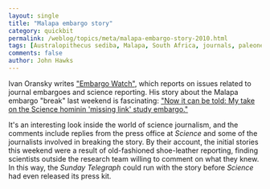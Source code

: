 ```yaml
---
layout: single 
title: "Malapa embargo story" 
category: quickbit
permalink: /weblog/topics/meta/malapa-embargo-story-2010.html
tags: [Australopithecus sediba, Malapa, South Africa, journals, paleonews, science writing] 
comments: false 
author: John Hawks 
---
```


Ivan Oransky writes <a href="http://embargowatch.wordpress.com">"Embargo Watch"</a>, which reports on issues related to journal embargoes and science reporting. His story about the Malapa embargo "break" last weekend is fascinating: <a href="http://embargowatch.wordpress.com/2010/04/08/now-it-can-be-told-my-take-on-the-science-hominid-missing-link-study-embargo/">"Now it can be told: My take on the Science hominin 'missing link' study embargo."</a>

It's an interesting look inside the world of science journalism, and the comments include replies from the press office at <i>Science</i> and some of the journalists involved in breaking the story. By their account, the initial stories this weekend were a result of old-fashioned shoe-leather reporting, finding scientists outside the research team willing to comment on what they knew. In this way, the <i>Sunday Telegraph</i> could run with the story before <i>Science</i> had even released its press kit. 



